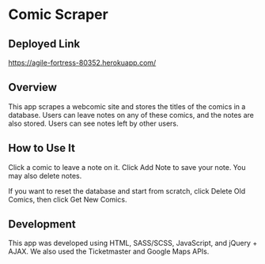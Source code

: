 # Comic Scraper
## Deployed Link
https://agile-fortress-80352.herokuapp.com/
## Overview
This app scrapes a webcomic site and stores the titles of the comics in a database. Users can leave notes on any of these comics, and the notes are also stored. Users can see notes left by other users.
## How to Use It
Click a comic to leave a note on it. Click Add Note to save your note. You may also delete notes.

If you want to reset the database and start from scratch, click Delete Old Comics, then click Get New Comics.
## Development
This app was developed using HTML, SASS/SCSS, JavaScript, and jQuery + AJAX. We also used the Ticketmaster and Google Maps APIs.
